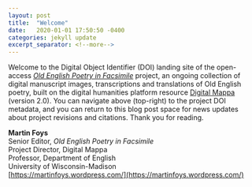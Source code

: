 ```yaml
---
layout: post
title:  "Welcome"
date:   2020-01-01 17:50:50 -0400
categories: jekyll update
excerpt_separator: <!--more-->
---
```

Welcome to the Digital Object Identifier (DOI) landing site of the open-access [<i>Old English Poetry in Facsimile</i>](https://uw.digitalmappa.org/58) project, an ongoing collection of digital manuscript images, transcriptions and translations of Old English poetry, built on the digital humanities platform resource [Digital Mappa](https://www.digitalmappa.org) (version 2.0). You can navigate above (top-right) to the project DOI metadata, and you can return to this blog post space for news updates about project revisions and citations. Thank you for reading.

<b>Martin Foys</b><br/>
Senior Editor, <i>Old English Poetry in Facsimile</i><br/>
Project Director, Digital Mappa<br/>
Professor, Department of English<br/>
University of Wisconsin-Madison<br/>
[https://martinfoys.wordpress.com/](https://martinfoys.wordpress.com/)
<!--more-->
